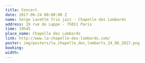 ```yaml
---
title: Concert
date: 2017-06-24 00:00:00 Z
name: Serge Lavette Trio jazz - Chapelle des Lombards
address: 19 rue de Lappe - 75011 Paris
time: 19h45
place_name: Chapelle des Lombards
link: http://www.la-chapelle-des-lombards.com/
poster: img/posters/la_chapelle_des_lombarts_24_06_2017.png
booking: 
width: 
---
```


